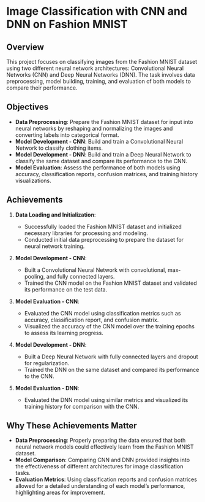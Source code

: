 # Image Classification with CNN and DNN on Fashion MNIST

## Overview

This project focuses on classifying images from the Fashion MNIST dataset using two different neural network architectures: Convolutional Neural Networks (CNN) and Deep Neural Networks (DNN). The task involves data preprocessing, model building, training, and evaluation of both models to compare their performance.

## Objectives

- **Data Preprocessing**: Prepare the Fashion MNIST dataset for input into neural networks by reshaping and normalizing the images and converting labels into categorical format.
- **Model Development - CNN**: Build and train a Convolutional Neural Network to classify clothing items.
- **Model Development - DNN**: Build and train a Deep Neural Network to classify the same dataset and compare its performance to the CNN.
- **Model Evaluation**: Assess the performance of both models using accuracy, classification reports, confusion matrices, and training history visualizations.

## Achievements

1. **Data Loading and Initialization**:
    - Successfully loaded the Fashion MNIST dataset and initialized necessary libraries for processing and modeling.
    - Conducted initial data preprocessing to prepare the dataset for neural network training.

2. **Model Development - CNN**:
    - Built a Convolutional Neural Network with convolutional, max-pooling, and fully connected layers.
    - Trained the CNN model on the Fashion MNIST dataset and validated its performance on the test data.

3. **Model Evaluation - CNN**:
    - Evaluated the CNN model using classification metrics such as accuracy, classification report, and confusion matrix.
    - Visualized the accuracy of the CNN model over the training epochs to assess its learning progress.

4. **Model Development - DNN**:
    - Built a Deep Neural Network with fully connected layers and dropout for regularization.
    - Trained the DNN on the same dataset and compared its performance to the CNN.

5. **Model Evaluation - DNN**:
    - Evaluated the DNN model using similar metrics and visualized its training history for comparison with the CNN.

## Why These Achievements Matter

- **Data Preprocessing**: Properly preparing the data ensured that both neural network models could effectively learn from the Fashion MNIST dataset.
- **Model Comparison**: Comparing CNN and DNN provided insights into the effectiveness of different architectures for image classification tasks.
- **Evaluation Metrics**: Using classification reports and confusion matrices allowed for a detailed understanding of each model’s performance, highlighting areas for improvement.
